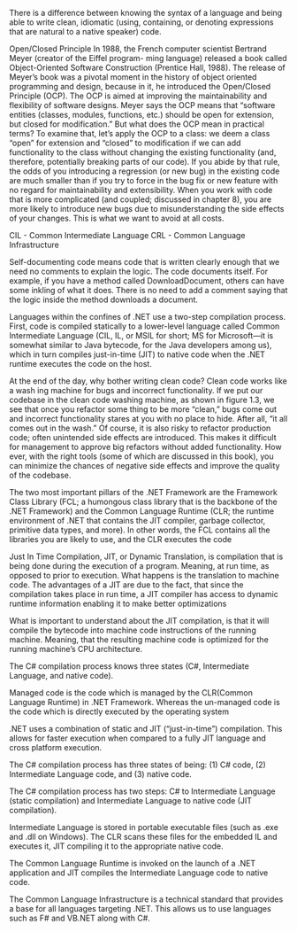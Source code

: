 There is a difference between knowing the syntax of a language and being able to write clean, idiomatic (using, containing, or denoting expressions that are natural to a native speaker) code.

Open/Closed Principle
In 1988, the French computer scientist Bertrand Meyer (creator of the Eiffel program- ming language) released a book called Object-Oriented Software Construction (Prentice Hall, 1988). The release of Meyer’s book was a pivotal moment in the history of object oriented programming and design, because in it, he introduced the Open/Closed Principle (OCP). The OCP is aimed at improving the maintainability and flexibility of software designs. Meyer says the OCP means that “software entities (classes, modules, functions, etc.) should be open for extension, but closed for modification.” But what does the OCP mean in practical terms? To examine that, let’s apply the OCP to a class: we deem a class “open” for extension and “closed” to modification if we can add functionality to the class without changing the existing functionality (and, therefore, potentially breaking parts of our code). If you abide by that rule, the odds of you introducing a regression (or new bug) in the existing code are much smaller than if you try to force in the bug fix or new feature with no regard for maintainability and extensibility. When you work with code that is more complicated (and coupled; discussed in chapter 8), you are more likely to introduce new bugs due to misunderstanding the side effects of your changes. This is what we want to avoid at all costs.

CIL - Common Intermediate Language
CRL - Common Language Infrastructure

Self-documenting code means code that is written clearly enough that we need no comments to explain the logic. The code documents itself. For example, if you have a method called DownloadDocument, others can have some inkling of what it does. There is no need to add a comment saying that the logic inside the method downloads a document.

Languages within the confines of .NET use a two-step compilation process. First, code is compiled statically to a lower-level language called Common Intermediate Language (CIL, IL, or MSIL for short; MS for Microsoft—it is somewhat similar to Java bytecode, for the Java developers among us), which in turn compiles just-in-time (JIT) to native code when the .NET runtime executes the code on the host.

At the end of the day, why bother writing clean code? Clean code works like a wash ing machine for bugs and incorrect functionality. If we put our codebase in the clean code washing machine, as shown in figure 1.3, we see that once you refactor some thing to be more “clean,” bugs come out and incorrect functionality stares at you with no place to hide. After all, “it all comes out in the wash.” Of course, it is also risky to refactor production code; often unintended side effects are introduced. This makes it difficult for management to approve big refactors without added functionality. How ever, with the right tools (some of which are discussed in this book), you can minimize the chances of negative side effects and improve the quality of the codebase. 

The two most important pillars of the .NET Framework are the Framework Class Library (FCL; a humongous class library that is the backbone of the .NET Framework) and the Common Language Runtime (CLR; the runtime environment of .NET that contains the JIT compiler, garbage collector, primitive data types, and more). In other words, the FCL contains all the libraries you are likely to use, and the CLR executes the code

Just In Time Compilation, JIT, or Dynamic Translation, is compilation that is being done during the execution of a program. Meaning, at run time, as opposed to prior to execution. What happens is the translation to machine code. The advantages of a JIT are due to the fact, that since the compilation takes place in run time, a JIT compiler has access to dynamic runtime information enabling it to make better optimizations

What is important to understand about the JIT compilation, is that it will compile the bytecode into machine code instructions of the running machine. Meaning, that the resulting machine code is optimized for the running machine’s CPU architecture.

The C# compilation process knows three states (C#, Intermediate Language, and native code).

Managed code is the code which is managed by the CLR(Common Language Runtime) in .NET Framework. Whereas the un-managed code is the code which is directly executed by the operating system

.NET uses a combination of static and JIT (“just-in-time”) compilation. This allows for faster execution when compared to a fully JIT language and cross platform execution.

The C# compilation process has three states of being: (1) C# code, (2) Intermediate Language code, and (3) native code.

The C# compilation process has two steps: C# to Intermediate Language (static compilation) and Intermediate Language to native code (JIT compilation).

Intermediate Language is stored in portable executable files (such as .exe and .dll on Windows). The CLR scans these files for the embedded IL and executes it, JIT compiling it to the appropriate native code.

The Common Language Runtime is invoked on the launch of a .NET application and JIT compiles the Intermediate Language code to native code.

The Common Language Infrastructure is a technical standard that provides a base for all languages targeting .NET. This allows us to use languages such as F# and VB.NET along with C#.
